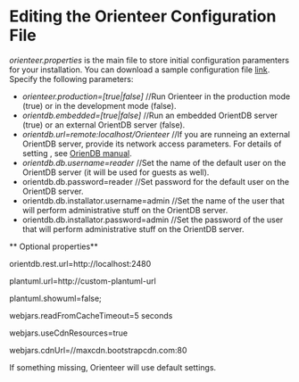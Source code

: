 # Editing the Orienteer Configuration File

*orienteer.properties* is the main file to store initial configuration paramenters for your installation. You can download a sample configuration file [link](https://github.com/OrienteerDW/Orienteer/blob/master/orienteer.propertie).
Specify the following parameters:
* *orienteer.production=[true|false]* //Run Orienteer in the production mode (true) or in the development mode (false).
* *orientdb.embedded=[true|false]* //Run an embedded OrientDB server (true) or an external OrientDB server (false).
* *orientdb.url=remote:localhost/Orienteer* //If you are runneing an external OrientDB server, provide its network access parameters. For details of setting , see [OrienDB manual](http://orientdb.com/docs/last/Concepts.html#database-url).
* *orientdb.db.username=reader* //Set the name of the default user on the OrientDB server (it will be used for guests as well).
* orientdb.db.password=reader               //Set password for the default user on the OrientDB server.
* orientdb.db.installator.username=admin    //Set the name of the user that will perform administrative stuff on the OrientDB server.
* orientdb.db.installator.password=admin    //Set the password of the user that will perform administrative stuff on the OrientDB server.

** Optional properties**

orientdb.rest.url=http://localhost:2480

plantuml.url=http://custom-plantuml-url

plantuml.showuml=false;

webjars.readFromCacheTimeout=5 seconds

webjars.useCdnResources=true

webjars.cdnUrl=//maxcdn.bootstrapcdn.com:80


If something missing, Orienteer will use default settings.